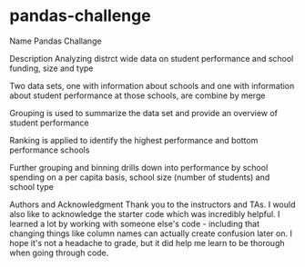 # pandas-challenge

Name
Pandas Challange

Description
Analyzing distrct wide data on student performance and school funding, size and type

Two data sets, one with information about schools and one with information about student performance at those schools, are combine by merge

Grouping is used to summarize the data set and provide an overview of student performance

Ranking is applied to identify the highest performance and bottom performance schools

Further grouping and binning drills down into performance by school spending on a per capita basis, school size (number of students) and school type

Authors and Acknowledgment
Thank you to the instructors and TAs. I would also like to acknowledge the starter code which was incredibly helpful. I learned a lot by working with someone else's code - including that changing things like column names can actually create confusion later on. I hope it's not a headache to grade, but it did help me learn to be thorough when going through code.
